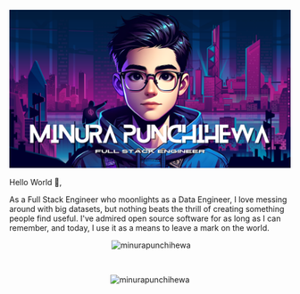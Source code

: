 <p align="center" >
  <img src="images/gh_profile_pic.png" alt="minurapunchihewa" />
</p>

<p>
  
Hello World 👋,

As a Full Stack Engineer who moonlights as a Data Engineer, I love messing around with big datasets, but nothing beats the thrill of creating something people find useful. I've admired open source software for as long as I can remember, and today, I use it as a means to leave a mark on the world.

</p>

<p align="center">&nbsp;<img src="https://github-readme-stats.vercel.app/api?username=minurapunchihewa&show_icons=true&locale=en" alt="minurapunchihewa" /></p>
<br>
<p align="center" ><img src="https://github-readme-streak-stats.herokuapp.com/?user=minurapunchihewa&" alt="minurapunchihewa" /></p>
